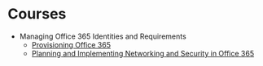 # Courses

* Managing Office 365 Identities and Requirements
    - [Provisioning Office 365](https://app.pluralsight.com/library/courses/office-365-provisioning/table-of-contents)
    - [Planning and Implementing Networking and Security in Office 365](https://app.pluralsight.com/library/courses/planning-implementing-networking-security-o365/table-of-contents)
